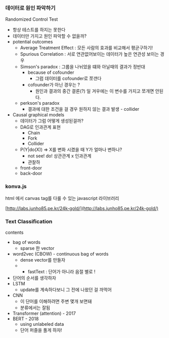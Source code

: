 ### 데이터로 원인 파악하기 

Randomized Control Test 

- 항상 테스트를 하지는 못한다
- 데이터만 가지고 원인 파악할 수 없을까?
- potential outcomes
    - Average Treatment Effect : 모든 사람의 효과를 비교해서 평균구하기!
    - Spurious Correlation : 서로 연관없어보이는 데이터가 높은 연관성 보이는 경우
    - Simson's paradox : 그룹을 나뉘었을 떄와 아닐때의 결과가 정반대
        - because of cofounder
            - 그럼 데이터를 cofounder로 쪼갠다
        - cofounder가 아닌 경우는 ?
            - 원인과 결과의 중간 결론(?) 일 겨우에는 이 변수를 가지고 쪼개면 안된다.
    - perkson's paradox
        - 결과에 대한 조건을 걸  경우 원하지 않는 결과 발생 - collider
- Causal graphical models
    - 데이터가 그럼 어떻게 생성된걸까?
    - DAG로 인과관계 표현
        - Chain
        - Fork
        - Collider
    - P(Y|do(X)) ⇒ X를 변화 시켰을 때 Y가 얼마나 변하나?
        - not see! do! 상관관계 x 인과관계
        - 관찰하
    - front-door
    - back-door 
    
 
 ### konva.js 
 
 html 에서 canvas tag를 다룰 수 있는 javascript 라이브러리

[http://labs.junho85.pe.kr/24k-gold/](http://labs.junho85.pe.kr/24k-gold/)
 
 
 
 ### Text Classification 
 
 contents 

- bag of words
    - sparse 한 vector
- word2vec (CBOW) - continuous bag of words
    - dense vector를 만들자
    - + fastText : 단어가 아니라 음절 별로 !
- 단어의 순서를 생각하자
- LSTM
    - update를 계속하다보니 그 전에 나왔던 걸 까먹어
- CNN
    - 이 단어를 이해하려면 주변 몇개 보면돼
    - 분류에서는 잘됨
- Transformer (attention) - 2017
- BERT - 2018
    - using unlabeled data
    - 단어 퍼즐을 풀게 하자!
